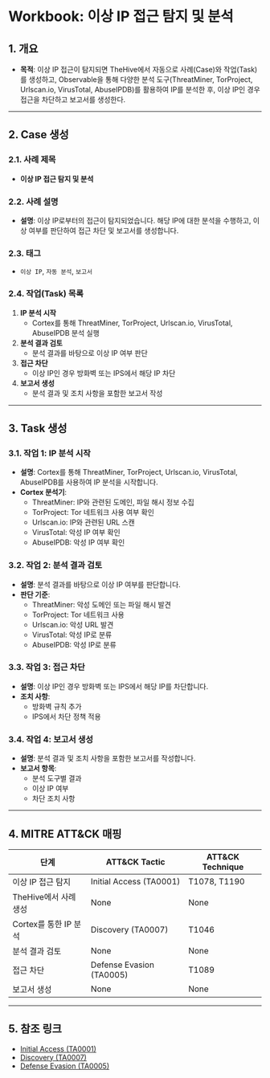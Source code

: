 # Workbook: 이상 IP 접근 탐지 및 분석

## **1. 개요**

- **목적**: 이상 IP 접근이 탐지되면 TheHive에서 자동으로 사례(Case)와 작업(Task)를 생성하고, Observable을 통해 다양한 분석 도구(ThreatMiner, TorProject, Urlscan.io, VirusTotal, AbuseIPDB)를 활용하여 IP를 분석한 후, 이상 IP인 경우 접근을 차단하고 보고서를 생성한다.

---

## **2. Case 생성**

### **2.1. 사례 제목**

- **이상 IP 접근 탐지 및 분석**

### **2.2. 사례 설명**

- **설명**: 이상 IP로부터의 접근이 탐지되었습니다. 해당 IP에 대한 분석을 수행하고, 이상 여부를 판단하여 접근 차단 및 보고서를 생성합니다.

### **2.3. 태그**

- `이상 IP`, `자동 분석`, `보고서`

### **2.4. 작업(Task) 목록**

1. **IP 분석 시작**
   - Cortex를 통해 ThreatMiner, TorProject, Urlscan.io, VirusTotal, AbuseIPDB 분석 실행
2. **분석 결과 검토**
   - 분석 결과를 바탕으로 이상 IP 여부 판단
3. **접근 차단**
   - 이상 IP인 경우 방화벽 또는 IPS에서 해당 IP 차단
4. **보고서 생성**
   - 분석 결과 및 조치 사항을 포함한 보고서 작성

---

## **3. Task 생성**

### **3.1. 작업 1: IP 분석 시작**

- **설명**: Cortex를 통해 ThreatMiner, TorProject, Urlscan.io, VirusTotal, AbuseIPDB를 사용하여 IP 분석을 시작합니다.
- **Cortex 분석기**:
  - ThreatMiner: IP와 관련된 도메인, 파일 해시 정보 수집
  - TorProject: Tor 네트워크 사용 여부 확인
  - Urlscan.io: IP와 관련된 URL 스캔
  - VirusTotal: 악성 IP 여부 확인
  - AbuseIPDB: 악성 IP 여부 확인

### **3.2. 작업 2: 분석 결과 검토**

- **설명**: 분석 결과를 바탕으로 이상 IP 여부를 판단합니다.
- **판단 기준**:
  - ThreatMiner: 악성 도메인 또는 파일 해시 발견
  - TorProject: Tor 네트워크 사용
  - Urlscan.io: 악성 URL 발견
  - VirusTotal: 악성 IP로 분류
  - AbuseIPDB: 악성 IP로 분류

### **3.3. 작업 3: 접근 차단**

- **설명**: 이상 IP인 경우 방화벽 또는 IPS에서 해당 IP를 차단합니다.
- **조치 사항**:
  - 방화벽 규칙 추가
  - IPS에서 차단 정책 적용

### **3.4. 작업 4: 보고서 생성**

- **설명**: 분석 결과 및 조치 사항을 포함한 보고서를 작성합니다.
- **보고서 항목**:
  - 분석 도구별 결과
  - 이상 IP 여부
  - 차단 조치 사항

---

## **4. MITRE ATT&CK 매핑**

| **단계**              | **ATT&CK Tactic**        | **ATT&CK Technique** |
| --------------------- | ------------------------ | -------------------- |
| 이상 IP 접근 탐지     | Initial Access (TA0001)  | T1078, T1190         |
| TheHive에서 사례 생성 | None                     | None                 |
| Cortex를 통한 IP 분석 | Discovery (TA0007)       | T1046                |
| 분석 결과 검토        | None                     | None                 |
| 접근 차단             | Defense Evasion (TA0005) | T1089                |
| 보고서 생성           | None                     | None                 |

---

## **5. 참조 링크**

- [Initial Access (TA0001)](https://attack.mitre.org/tactics/TA0001/)
- [Discovery (TA0007)](https://attack.mitre.org/tactics/TA0007/)
- [Defense Evasion (TA0005)](https://attack.mitre.org/tactics/TA0005/)
